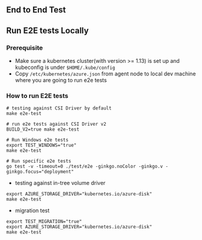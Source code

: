 ## End to End Test

## Run E2E tests Locally
### Prerequisite
 - Make sure a kubernetes cluster(with version >= 1.13) is set up and kubeconfig is under `$HOME/.kube/config`
 - Copy `/etc/kubernetes/azure.json` from agent node to local dev machine where you are going to run e2e tests

### How to run E2E tests
```console
# testing against CSI Driver by default
make e2e-test

# run e2e tests against CSI Driver v2
BUILD_V2=true make e2e-test

# Run Windows e2e tests
export TEST_WINDOWS="true"
make e2e-test

# Run specific e2e tests
go test -v -timeout=0 ./test/e2e -ginkgo.noColor -ginkgo.v -ginkgo.focus="deployment"
```

 - testing against in-tree volume driver
```console
export AZURE_STORAGE_DRIVER="kubernetes.io/azure-disk"
make e2e-test
```

 - migration test
```console
export TEST_MIGRATION="true"
export AZURE_STORAGE_DRIVER="kubernetes.io/azure-disk"
make e2e-test
```
